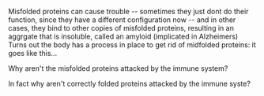 Misfolded proteins can cause trouble -- sometimes they just dont do their function, since they have a different configuration now  -- and in other cases, they bind to other copies of misfolded proteins, resulting in an aggrgate that is insoluble, called an amyloid (implicated in Alzheimers)
Turns out the body has a process in place to get rid of midfolded proteins: it goes like this...

Why aren't the misfolded proteins attacked by the immune system? 

In fact why aren't correctly folded proteins attacked by the immune syste? 
